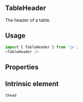 ## TableHeader
The header of a table.

## Usage

```javascript
import { TableHeader } from 'js';
<TableHeader />
```

## Properties

  
## Intrinsic element

```
thead
```